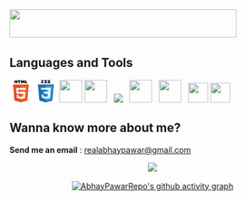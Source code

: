 <link href="style.css" rel="stylesheet"></link>
<img src="https://readme-typing-svg.demolab.com?font=poppins&pause=1000&color=1976D2&center=true&vCenter=true&lines=%3CHello+World%2C+Abhay+here!%2F%3E" height="50" width="400">
<!--
**Abhay/abhay** is a ✨ _special_ ✨ repository because its `README.md` (this file) appears on your GitHub profile.

Here are some ideas to get you started:
-->
- 👨‍💻 I’m currently working on my **System Design** and **Development Skills**.
- 🤯 I’m currently learning advanced **Architectures**
- 🤩 I’m looking to collaborate on **Web Development** Projects
- 👨‍🏭 **Computerscience student** and **Aspiring Software Developer** 

<a href="https://leetcode.com/realabhaypawar/">
  <img src="https://img.shields.io/badge/Leetcode-orange?style=for-the-badge&logo=leetcode&logoColor=black"/>
 </a> 
<a href="mailto:realabhaypawar@gmail.com">
  <img src="https://img.shields.io/badge/Gmail-D14836?style=for-the-badge&logo=gmail&logoColor=white"/>
</a>


</a>
# **About me** :

- I dig up 🕵️‍♀️real-world problems🌍and **find solutions** for them.
- I 😍love to **create and modify new products** and **projects**👨‍💻.
- I focus on my **problem-solving skill** and trend awareness🕵️‍♀️.
- I **build** Autonoumous and Manual **Robots**🤺.
- I 👨‍🏫love to **share** my **knowledge** and **experience** in **workshops** organized for students.
- Always excited and ready to **learn new skills👨‍🎓**.

<!-- Heruko Application Error - Contribution Graph
[![abhays's github activity graph](https://activity-graph.herokuapp.com/graph?username=abhay&theme=xcode&bg_color=0D1117&color=5BCDEC&line=5BCDEC&point=FFFFFF&hide_border=true)](https://github.com/abhay)
 -->






## **Languages and Tools**<!-- https://github.com/Ileriayo/markdown-badges -->
<p>

<img src="https://raw.githubusercontent.com/devicons/devicon/master/icons/html5/html5-original-wordmark.svg" width="40px" height="40px">

<img src="https://raw.githubusercontent.com/devicons/devicon/master/icons/css3/css3-original-wordmark.svg" width="40px" height="40px">

<img src ="https://cdn.jsdelivr.net/gh/devicons/devicon/icons/java/java-original-wordmark.svg" width="40px" height="40px" >

<img src ="https://cdn.jsdelivr.net/gh/devicons/devicon/icons/python/python-original-wordmark.svg" width="40px" height="40px">
 &nbsp
<img src="https://cdn.jsdelivr.net/gh/devicons/devicon/icons/javascript/javascript-original.svg" width=40px heigth=50px > &nbsp 

<img src ="https://cdn.jsdelivr.net/gh/devicons/devicon/icons/git/git-plain.svg" width="40px" height="40px"> 
&nbsp

<img src="https://cdn.jsdelivr.net/gh/devicons/devicon/icons/github/github-original-wordmark.svg" width="40px" height="40px"> 
&nbsp

<img src ="https://cdn.jsdelivr.net/gh/devicons/devicon/icons/vscode/vscode-original-wordmark.svg" width="35px" height="35px">

<img src ="https://cdn.jsdelivr.net/gh/devicons/devicon/icons/scala/scala-original.svg" width="35px" height="35px">

</p>

## **Wanna know more about me?** 
**Send me an email** : realabhaypawar@gmail.com




<!-- https://github.com/ryo-ma/github-profile-trophy -->


<!-- The cards -->


<p align="center">



<a href="https://github.com/AbhayPawarRepo" title="Redirects to github page">
<img width="53%" src="https://leetcard.jacoblin.cool/realabhaypawar" /></a>


</p>

<!-- <details>
<summary> <bold>CLICK TO WATCH CONTRIBUTION GRAPH </bold> </summary>

</details> -->

<div align =center>

[![AbhayPawarRepo's github activity graph](https://github-readme-activity-graph.vercel.app/graph?username=AbhayPawarRepo&custom_title=AbhayPawarRepo's%20Activity&hide_border=true&theme=react-dark)](https://github.com/AbhayPawarRepo/github-readme-activity-graph)

</div>
